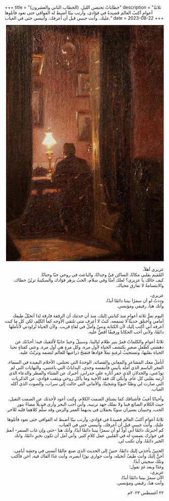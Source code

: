 +++
title = "خطاباتٌ تحتضن الليل. (الخطاب الثاني والعشرون)"
description = "ثلاثةُ أعوامٍ أكتبُ العالم قصيدةً في فؤادي، وأرتب بيتًا أضبط له القوافي حتى تعود فأتلوها عليك. وأنت حبيبي قبل أن أعرفك، وأنيسي حتى في الغياب."
date = 2023-08-22
+++

<div dir="rtl">

![alt](image.jpg)

عزيزي أهلاً،<br>
المُقيم بقلبي مكانًا، الساكن فيَّ وجدانًا، والباعث في روحي حبًا وحنانًا.<br>
كيف حالك يا عزيزي؟ لعلك آمنًا وفي سلام، الحبُ يزهر فؤادك والسكينةُ تزيّنُ خطاك، والابتسامةُ لا تفارق محياك.<br>

عزيزي،<br>
وددتُ لو أن سمرًا بيننا دائمًا أبدًا،<br>
وأنك هنا، رفيقي ومؤنسي.<br>

اليوم تمرُّ ثلاثة أعوامٍ منذ كتابتي إليك، منذ أن حدثتك أن الرفقة فارقة لذا أتخيّلُ طيفك أمامي وأختلق حديثًا لا تسمعه، كنتُ لا أعرف متى تلتقي الأوجه كما الكَلِم، لكن كل ما كنت أعرفه أني أكتب إليك لأن الكتابة ونسٌ وأملٌ في لقاءٍ قريب. ولأن الحياة تُراودني لأتأملها دائمًا، ولأني أحب الحكايا ورفيقًا أقصُّ عليه.<br>

ثلاثةٌ أعوامٍ والكلماتُ قمرٌ ينير ظلام ليالينا، وسبيلٌ وحيدٌ حانيًا لألتقيك فيه؛ أحدّثك عن دهشتي كطفلٍ صغيرٍ يكتشف الحياة لأول مرة، وكل مرةٍ هي أول مرة. وعني كفتاةٍ تحيا الحياة بقلبها، وتستجيبُ لرغبةٍ تملأ فؤادها فتفتحُ ذراعيها للعالم لتضمه وتربّتُ عليه.<br>

أتأملُ معك المشاعر والمعاني والقصائد، الوحدةُ التي تحتلني، الأحلام البعيدة في السماء، الفجر الباسم الذي آمله يأتيني فأتنفسه وحدي، البداياتُ التي باغتتني، والنهايات التي لم تودّعني، والخذلان الذي حفر آثاره على جدراني، أخبرك عن الشتاء والمطر والدعاء الذي أرتبه بقلبي كل عام. وأبكي لك فقد الأحبة وما يأكل روحي ويثقب فؤادي، عن الذكريات التي صارت لي وطنًا حنونًا وشجينًا، والأماني التي حالت إلى سراب، والصوت الذي أكله الغياب.<br>

وأحيانًا أغيبُ فأشتاقك كما يشتاق الصمت الكلام، وكنت أعود لأحدثك عن الصمت الثقيل، حيث الكلام الضائع فينا ولا نملك جهد ترتيبه، وأني أحب البحر وأرى قنديلاً مضاءً بنور الحب، وحبيبان يسيران سويًا يحملان في يديهما العمر والزمن وقد سلَّم كلاهما قلبه للآخر. <br>

ثلاثةُ أعوامٍ أكتبُ العالم قصيدةً في فؤادي، وأرتب بيتًا أضبط له القوافي حتى تعود فأتلوها عليك. وأنت حبيبي قبل أن أعرفك، وأنيسي حتى في الغياب.<br>
كم أخبرتك دائمًا أني أودُّ لو أن سمرًا بيننا دائمًا أبدًا، وأنك هنا -حتى وإن غاب السمر- أنعمُ في جوارك بصمتٍ له في القلبين عمل كلامٍ كثير. وأني آمل أن تكون بخيرٍ دائمًا، وانك الخير دائمًا، وأن تكتب لي.<br>

الحنينُ يأخذني إليك دائمًا، حنينٌ إلى الحديث الذي صنع عالمًا آنسني في وحشة أيامي، أحنُّ إليك وأنت طيفٌ أتخيله، وأنت جواري نورًا أبصره، وأنت غدًا ألقاك فيه، أحن فأكتب وتلك سجيتي أبدًا.<br>
وغدًا وبعد غدٍ نقول؛<br>
عزيزي،<br>
الآن سمرٌ بيننا دائمًا أبدًا،<br>
وأنت هنا، رفيقي ومؤنسي.<br>

٢٢ أغسطس ٢٠٢٣م<br>

</div>

